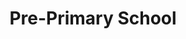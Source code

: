 ---
  title: Pre-Primary School
  description: The Orchard, Yeoville and the Pre-School.
  latitude: -26.173
  longitude: 28.0754
  cards:
    - poi-007-card-001.md
    - poi-007-card-002.md
    - poi-007-card-003.md
    - poi-007-card-004.md
    - poi-007-card-005.md
    - poi-007-card-006.md
---